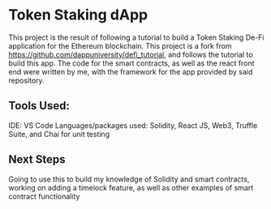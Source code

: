 # Token Staking dApp

This project is the result of following a tutorial to build a Token Staking De-Fi application for the Ethereum blockchain. This project is a fork from https://github.com/dappuniversity/defi_tutorial, and follows the tutorial to build this app. The code for the smart contracts, as well as the react front end were written by me, with the framework for the app provided by said repository.

## Tools Used:
IDE: VS Code
Languages/packages used: Solidity, React JS, Web3, Truffle Suite, and Chai for unit testing

## Next Steps
Going to use this to build my knowledge of Solidity and smart contracts, working on adding a timelock feature, as well as other examples of smart contract functionality 